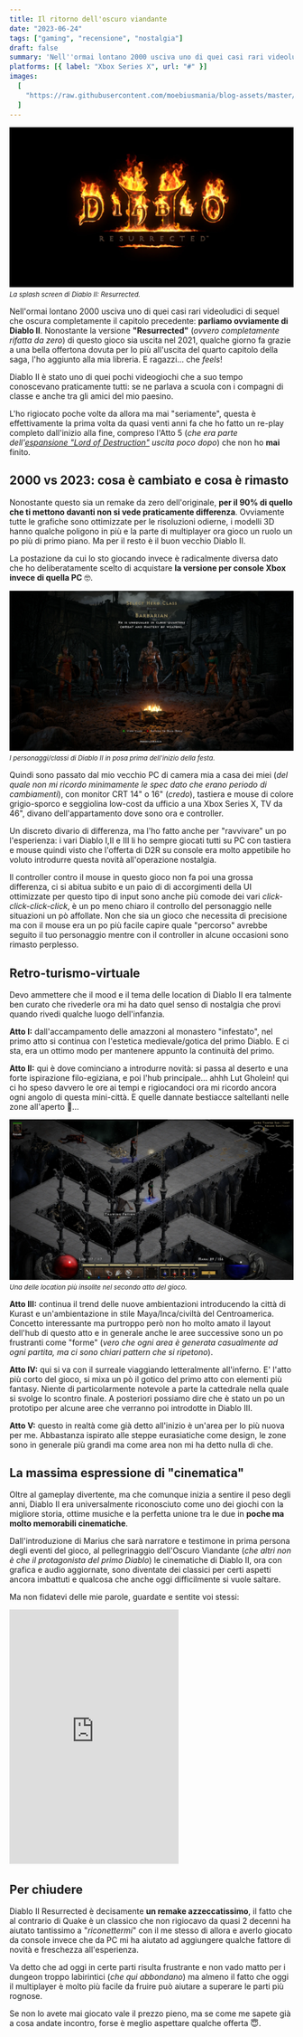 ```yaml
---
title: Il ritorno dell'oscuro viandante
date: "2023-06-24"
tags: ["gaming", "recensione", "nostalgia"]
draft: false
summary: 'Nell''ormai lontano 2000 usciva uno di quei casi rari videoludici di sequel che oscura completamente il capitolo precedente: parliamo ovviamente di Diablo II. Nonostante la versione "Resurrected" (ovvero completamente rifatta da zero) di questo gioco sia uscita nel 2021, qualche giorno fa grazie a una bella offertona dovuta per lo più all''uscita del quarto capitolo della saga, l''ho aggiunto alla mia libreria. E ragazzi... che feels!'
platforms: [{ label: "Xbox Series X", url: "#" }]
images:
  [
    "https://raw.githubusercontent.com/moebiusmania/blog-assets/master/images/2023/diablo2r-logo.webp",
  ]
---
```


![La splash screen di Diablo II: Resurrected.](https://raw.githubusercontent.com/moebiusmania/blog-assets/master/images/2023/diablo2r-logo.webp)<small>_La splash screen di Diablo II: Resurrected._</small>

Nell'ormai lontano 2000 usciva uno di quei casi rari videoludici di sequel che oscura completamente il capitolo precedente: **parliamo ovviamente di Diablo II**. Nonostante la versione **"Resurrected"** (_ovvero completamente rifatta da zero_) di questo gioco sia uscita nel 2021, qualche giorno fa grazie a una bella offertona dovuta per lo più all'uscita del quarto capitolo della saga, l'ho aggiunto alla mia libreria. E ragazzi... che _feels_!

Diablo II è stato uno di quei pochi videogiochi che a suo tempo conoscevano praticamente tutti: se ne parlava a scuola con i compagni di classe e anche tra gli amici del mio paesino.

L'ho rigiocato poche volte da allora ma mai "seriamente", questa è effettivamente la prima volta da quasi venti anni fa che ho fatto un re-play completo dall'inizio alla fine, compreso l'Atto 5 (_che era parte dell'[espansione "Lord of Destruction"](https://en.wikipedia.org/wiki/Diablo_II:_Lord_of_Destruction) uscita poco dopo_) che non ho **mai** finito.

## 2000 vs 2023: cosa è cambiato e cosa è rimasto

Nonostante questo sia un remake da zero dell'originale, **per il 90% di quello che ti mettono davanti non si vede praticamente differenza**. Ovviamente tutte le grafiche sono ottimizzate per le risoluzioni odierne, i modelli 3D hanno qualche poligono in più e la parte di multiplayer ora gioco un ruolo un po più di primo piano. Ma per il resto è il buon vecchio Diablo II.

La postazione da cui lo sto giocando invece è radicalmente diversa dato che ho deliberatamente scelto di acquistare **la versione per console Xbox invece di quella PC** 🤓.

![I personaggi/classi di Diablo II in posa prima dell'inizio della festa.](https://raw.githubusercontent.com/moebiusmania/blog-assets/master/images/2023/diablo2r-chars.webp)<small>_I personaggi/classi di Diablo II in posa prima dell'inizio della festa._</small>

Quindi sono passato dal mio vecchio PC di camera mia a casa dei miei (_del quale non mi ricordo minimamente le spec dato che erano periodo di cambiamenti_), con monitor CRT 14" o 16" (_credo_), tastiera e mouse di colore grigio-sporco e seggiolina low-cost da ufficio a una Xbox Series X, TV da 46", divano dell'appartamento dove sono ora e controller.

Un discreto divario di differenza, ma l'ho fatto anche per "ravvivare" un po l'esperienza: i vari Diablo I,II e III li ho sempre giocati tutti su PC con tastiera e mouse quindi visto che l'offerta di D2R su console era molto appetibile ho voluto introdurre questa novità all'operazione nostalgia.

Il controller contro il mouse in questo gioco non fa poi una grossa differenza, ci si abitua subito e un paio di di accorgimenti della UI ottimizzate per questo tipo di input sono anche più comode dei vari _click-click-click-click_, è un po meno chiaro il controllo del personaggio nelle situazioni un pò affollate. Non che sia un gioco che necessita di precisione ma con il mouse era un po più facile capire quale "percorso" avrebbe seguito il tuo personaggio mentre con il controller in alcune occasioni sono rimasto perplesso.

## Retro-turismo-virtuale

Devo ammettere che il mood e il tema delle location di Diablo II era talmente ben curato che rivederle ora mi ha dato quel senso di nostalgia che provi quando rivedi qualche luogo dell'infanzia.

**Atto I:** dall'accampamento delle amazzoni al monastero "infestato", nel primo atto si continua con l'estetica medievale/gotica del primo Diablo. E ci sta, era un ottimo modo per mantenere appunto la continuità del primo.

**Atto II:** qui è dove cominciano a introdurre novità: si passa al deserto e una forte ispirazione filo-egiziana, e poi l'hub principale... ahhh Lut Gholein! qui ci ho speso davvero le ore ai tempi e rigiocandoci ora mi ricordo ancora ogni angolo di questa mini-città. E quelle dannate bestiacce saltellanti nelle zone all'aperto 🤬...

![Una delle location più insolite nel secondo atto del gioco.](https://raw.githubusercontent.com/moebiusmania/blog-assets/master/images/2023/diablo2r-arcane.webp)<small>_Una delle location più insolite nel secondo atto del gioco._</small>

**Atto III:** continua il trend delle nuove ambientazioni introducendo la città di Kurast e un'ambientazione in stile Maya/Inca/civiltà del Centroamerica. Concetto interessante ma purtroppo però non ho molto amato il layout dell'hub di questo atto e in generale anche le aree successive sono un po frustranti come "forme" (_vero che ogni area è generata casualmente ad ogni partita, ma ci sono chiari pattern che si ripetono_).

**Atto IV:** qui si va con il surreale viaggiando letteralmente all'inferno. E' l'atto più corto del gioco, si mixa un pò il gotico del primo atto con elementi più fantasy. Niente di particolarmente notevole a parte la cattedrale nella quale si svolge lo scontro finale. A posteriori possiamo dire che è stato un po un prototipo per alcune aree che verranno poi introdotte in Diablo III.

**Atto V:** questo in realtà come già detto all'inizio è un'area per lo più nuova per me. Abbastanza ispirato alle steppe eurasiatiche come design, le zone sono in generale più grandi ma come area non mi ha detto nulla di che.

## La massima espressione di "cinematica"

Oltre al gameplay divertente, ma che comunque inizia a sentire il peso degli anni, Diablo II era universalmente riconosciuto come uno dei giochi con la migliore storia, ottime musiche e la perfetta unione tra le due in **poche ma molto memorabili cinematiche**.

Dall'introduzione di Marius che sarà narratore e testimone in prima persona degli eventi del gioco, al pellegrinaggio dell'Oscuro Viandante (_che altri non è che il protagonista del primo Diablo_) le cinematiche di Diablo II, ora con grafica e audio aggiornate, sono diventate dei classici per certi aspetti ancora imbattuti e qualcosa che anche oggi difficilmente si vuole saltare.

Ma non fidatevi delle mie parole, guardate e sentite voi stessi:

<iframe loading="lazy" class="w-full" height="450" src="https://www.youtube.com/embed/cnUNGgWGcA0" frameborder="0" allowfullscreen></iframe>

## Per chiudere

Diablo II Resurrected è decisamente **un remake azzeccatissimo**, il fatto che al contrario di Quake è un classico che non rigiocavo da quasi 2 decenni ha aiutato tantissimo a "_riconettermi_" con il me stesso di allora e averlo giocato da console invece che da PC mi ha aiutato ad aggiungere qualche fattore di novità e freschezza all'esperienza.

Va detto che ad oggi in certe parti risulta frustrante e non vado matto per i dungeon troppo labirintici (_che qui abbondano_) ma almeno il fatto che oggi il multiplayer è molto più facile da fruire può aiutare a superare le parti più rognose.

Se non lo avete mai giocato vale il prezzo pieno, ma se come me sapete già a cosa andate incontro, forse è meglio aspettare qualche offerta 😇.
